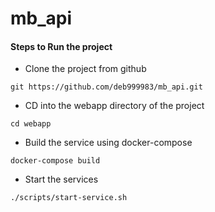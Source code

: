 # mb_api

#### Steps to Run the project

- Clone the project from github
```
git https://github.com/deb999983/mb_api.git
```

- CD into the webapp directory of the project
```
cd webapp
```

- Build the service using docker-compose
```
docker-compose build
```

- Start the services
```
./scripts/start-service.sh
```


